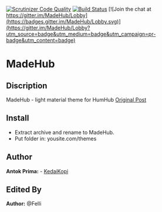 [![Scrutinizer Code Quality](https://scrutinizer-ci.com/g/Felli/humhub-themes-MadeHub/badges/quality-score.png?b=dev)](https://scrutinizer-ci.com/g/Felli/humhub-themes-MadeHub/?branch=dev) [![Build Status](https://scrutinizer-ci.com/g/Felli/humhub-themes-MadeHub/badges/build.png?b=dev)](https://scrutinizer-ci.com/g/Felli/humhub-themes-MadeHub/build-status/dev) [![Join the chat at https://gitter.im/MadeHub/Lobby](https://badges.gitter.im/MadeHub/Lobby.svg)](https://gitter.im/MadeHub/Lobby?utm_source=badge&utm_medium=badge&utm_campaign=pr-badge&utm_content=badge)

# MadeHub

## Discription
MadeHub - light material theme for HumHub [Original Post](https://community.humhub.com/content/perma?id=72146)

## Install
- Extract archive and rename to MadeHub.
- Put folder in: yousite.com/themes

## Author
__Antok Prima:__ - [KedaiKopi](https://kedaikopi.click/)

## Edited By
__Author:__ @Felli
